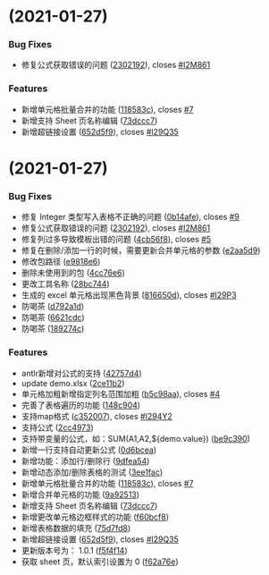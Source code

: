# [](https://github.com/chimmhuang/chimm.excel/compare/v1.1.0...v) (2021-01-27)


### Bug Fixes

* 修复公式获取错误的问题 ([2302192](https://github.com/chimmhuang/chimm.excel/commit/23021928df4bb63324be29b6de134443880ddde3)), closes [#I2M861](https://github.com/chimmhuang/chimm.excel/issues/I2M861)


### Features

* 新增单元格批量合并的功能 ([118583c](https://github.com/chimmhuang/chimm.excel/commit/118583c2c11a816a9d6027d617581bfb87250bae)), closes [#7](https://github.com/chimmhuang/chimm.excel/issues/7)
* 新增支持 Sheet 页名称编辑 ([73dccc7](https://github.com/chimmhuang/chimm.excel/commit/73dccc76d87c618b2b095b9f32e99ba1762254f0))
* 新增超链接设置 ([652d5f9](https://github.com/chimmhuang/chimm.excel/commit/652d5f9fedb46233a2f1bc3e173eaa3b12f623aa)), closes [#I29Q35](https://github.com/chimmhuang/chimm.excel/issues/I29Q35)



# [](https://github.com/chimmhuang/chimm.excel/compare/v1.1.0...v) (2021-01-27)


### Bug Fixes

* 修复 Integer 类型写入表格不正确的问题 ([0b14afe](https://github.com/chimmhuang/chimm.excel/commit/0b14afe0fe26ed87842bbe84565377e43d5d747f)), closes [#9](https://github.com/chimmhuang/chimm.excel/issues/9)
* 修复公式获取错误的问题 ([2302192](https://github.com/chimmhuang/chimm.excel/commit/23021928df4bb63324be29b6de134443880ddde3)), closes [#I2M861](https://github.com/chimmhuang/chimm.excel/issues/I2M861)
* 修复列过多导致模板出错的问题 ([4cb56f8](https://github.com/chimmhuang/chimm.excel/commit/4cb56f860fdb3bad0d78ff9e83371b34d11d8ce6)), closes [#5](https://github.com/chimmhuang/chimm.excel/issues/5)
* 修复在删除/添加一行的时候，需要更新合并单元格的参数 ([e2aa5d9](https://github.com/chimmhuang/chimm.excel/commit/e2aa5d9834f63d6c69d6f6a1e90cf08b4fdbdd42))
* 修改包路径 ([e9818e6](https://github.com/chimmhuang/chimm.excel/commit/e9818e6939c3d0a994e867f3a8045774f7810ec4))
* 删除未使用到的包 ([4cc76e6](https://github.com/chimmhuang/chimm.excel/commit/4cc76e6b197e86beae8a98703b767c857d1d4f4c))
* 更改工具名称 ([28bc744](https://github.com/chimmhuang/chimm.excel/commit/28bc7446ad171a33f67df63add85ae6c88275bcc))
* 生成的 excel 单元格出现黑色背景 ([816650d](https://github.com/chimmhuang/chimm.excel/commit/816650d94d12176f08c81fd7cd916e7ce95ee570)), closes [#I29P3](https://github.com/chimmhuang/chimm.excel/issues/I29P3)
* 防喝茶 ([d792a1d](https://github.com/chimmhuang/chimm.excel/commit/d792a1dfde9d19d0f036c5a6c59bf1922400be35))
* 防喝茶 ([6621cdc](https://github.com/chimmhuang/chimm.excel/commit/6621cdc14ab2562c3b15809902cae6f1c2d23470))
* 防喝茶 ([189274c](https://github.com/chimmhuang/chimm.excel/commit/189274cf91d618fe52a8f10f21e1c65d3cd0bd04))


### Features

* antlr新增对公式的支持 ([42757d4](https://github.com/chimmhuang/chimm.excel/commit/42757d42ba7d6c807f23e50bd0e72092f7c591e2))
* update demo.xlsx ([2ce11b2](https://github.com/chimmhuang/chimm.excel/commit/2ce11b28829d572f8b8865ae90a67fe66bee5d1f))
* 单元格加粗新增指定列名范围加粗 ([b5c98aa](https://github.com/chimmhuang/chimm.excel/commit/b5c98aad6e23bf8116da10edf764c1359182e65d)), closes [#4](https://github.com/chimmhuang/chimm.excel/issues/4)
* 完善了表格遍历的功能 ([148c904](https://github.com/chimmhuang/chimm.excel/commit/148c904887780c3d6e51b98af63f0c1adfb7fdf7))
* 支持map格式 ([c352007](https://github.com/chimmhuang/chimm.excel/commit/c352007c568340e62493fe8ad91e0c1639c0fb2d)), closes [#I294Y2](https://github.com/chimmhuang/chimm.excel/issues/I294Y2)
* 支持公式 ([2cc4973](https://github.com/chimmhuang/chimm.excel/commit/2cc49736865c71acd5425fe21be9565a80754b1f))
* 支持带变量的公式，如：SUM(A1,A2,${demo.value}) ([be9c390](https://github.com/chimmhuang/chimm.excel/commit/be9c3900e31a5f737e4eebc36d4368c6bdcfb7c1))
* 新增一行支持自动更新公式 ([0d6bcea](https://github.com/chimmhuang/chimm.excel/commit/0d6bceaabd5083a254f03604569fe6d39b7c5312))
* 新增功能：添加行/删除行 ([9dfea54](https://github.com/chimmhuang/chimm.excel/commit/9dfea54e5a9540d3d219af199e49c81ab2ed7215))
* 新增动态添加/删除表格的测试 ([3ee1fac](https://github.com/chimmhuang/chimm.excel/commit/3ee1faccd228243579fc1b78a7a229f69ce15714))
* 新增单元格批量合并的功能 ([118583c](https://github.com/chimmhuang/chimm.excel/commit/118583c2c11a816a9d6027d617581bfb87250bae)), closes [#7](https://github.com/chimmhuang/chimm.excel/issues/7)
* 新增合并单元格的功能 ([9a92513](https://github.com/chimmhuang/chimm.excel/commit/9a92513129a00d19b1f61ddb3efd13e43f4ed00f))
* 新增支持 Sheet 页名称编辑 ([73dccc7](https://github.com/chimmhuang/chimm.excel/commit/73dccc76d87c618b2b095b9f32e99ba1762254f0))
* 新增更改单元格边框样式的功能 ([f60bcf8](https://github.com/chimmhuang/chimm.excel/commit/f60bcf861e4194244057a56da87e5df996e59161))
* 新增表格数据的填充 ([75d7fd8](https://github.com/chimmhuang/chimm.excel/commit/75d7fd8303d5b4e148dd47a3e35d44d0dd1e2e0b))
* 新增超链接设置 ([652d5f9](https://github.com/chimmhuang/chimm.excel/commit/652d5f9fedb46233a2f1bc3e173eaa3b12f623aa)), closes [#I29Q35](https://github.com/chimmhuang/chimm.excel/issues/I29Q35)
* 更新版本号为： 1.0.1 ([f5f4f14](https://github.com/chimmhuang/chimm.excel/commit/f5f4f145d480ff6a630c1717a8467b3dab99efc6))
* 获取 sheet 页，默认索引设置为 0 ([f62a76e](https://github.com/chimmhuang/chimm.excel/commit/f62a76ea42ccc5cc8cb15c2d76e475295a0276eb))



